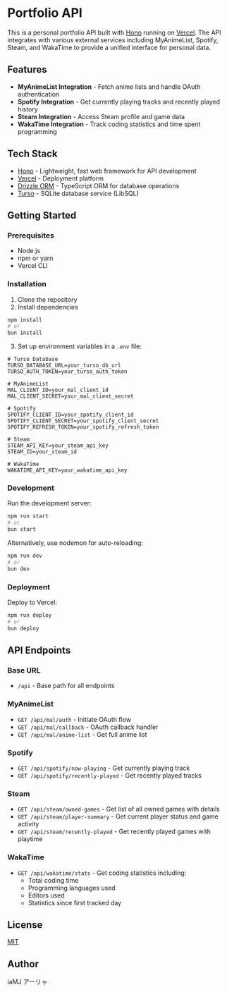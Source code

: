 # Portfolio API

This is a personal portfolio API built with [Hono](https://hono.dev/) running on [Vercel](https://vercel.com/). The API integrates with various external services including MyAnimeList, Spotify, Steam, and WakaTime to provide a unified interface for personal data.

## Features

- **MyAnimeList Integration** - Fetch anime lists and handle OAuth authentication
- **Spotify Integration** - Get currently playing tracks and recently played history
- **Steam Integration** - Access Steam profile and game data
- **WakaTime Integration** - Track coding statistics and time spent programming

## Tech Stack

- [Hono](https://hono.dev/) - Lightweight, fast web framework for API development
- [Vercel](https://vercel.com/) - Deployment platform
- [Drizzle ORM](https://orm.drizzle.team/) - TypeScript ORM for database operations
- [Turso](https://turso.tech/) - SQLite database service (LibSQL)

## Getting Started

### Prerequisites

- Node.js
- npm or yarn
- Vercel CLI

### Installation

1. Clone the repository
2. Install dependencies

```bash
npm install
# or
bun install
```

3. Set up environment variables in a `.env` file:

```
# Turso Database
TURSO_DATABASE_URL=your_turso_db_url
TURSO_AUTH_TOKEN=your_turso_auth_token

# MyAnimeList
MAL_CLIENT_ID=your_mal_client_id
MAL_CLIENT_SECRET=your_mal_client_secret

# Spotify
SPOTIFY_CLIENT_ID=your_spotify_client_id
SPOTIFY_CLIENT_SECRET=your_spotify_client_secret
SPOTIFY_REFRESH_TOKEN=your_spotify_refresh_token

# Steam
STEAM_API_KEY=your_steam_api_key
STEAM_ID=your_steam_id

# WakaTime
WAKATIME_API_KEY=your_wakatime_api_key
```

### Development

Run the development server:

```bash
npm run start
# or
bun start
```

Alternatively, use nodemon for auto-reloading:

```bash
npm run dev
# or
bun dev
```

### Deployment

Deploy to Vercel:

```bash
npm run deploy
# or
bun deploy
```

## API Endpoints

### Base URL
- `/api` - Base path for all endpoints

### MyAnimeList
- `GET /api/mal/auth` - Initiate OAuth flow
- `GET /api/mal/callback` - OAuth callback handler
- `GET /api/mal/anime-list` - Get full anime list

### Spotify
- `GET /api/spotify/now-playing` - Get currently playing track
- `GET /api/spotify/recently-played` - Get recently played tracks

### Steam
- `GET /api/steam/owned-games` - Get list of all owned games with details
- `GET /api/steam/player-summary` - Get current player status and game activity
- `GET /api/steam/recently-played` - Get recently played games with playtime

### WakaTime
- `GET /api/wakatime/stats` - Get coding statistics including:
  - Total coding time
  - Programming languages used
  - Editors used
  - Statistics since first tracked day

## License

[MIT](LICENSE)

## Author

iaMJ アーリャ